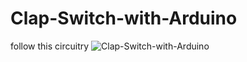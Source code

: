 # Clap-Switch-with-Arduino
follow this circuitry 
![Clap-Switch-with-Arduino](https://user-images.githubusercontent.com/109905492/200122739-1c4d1348-b4c3-47e7-b37e-3d9179316b8e.png)
